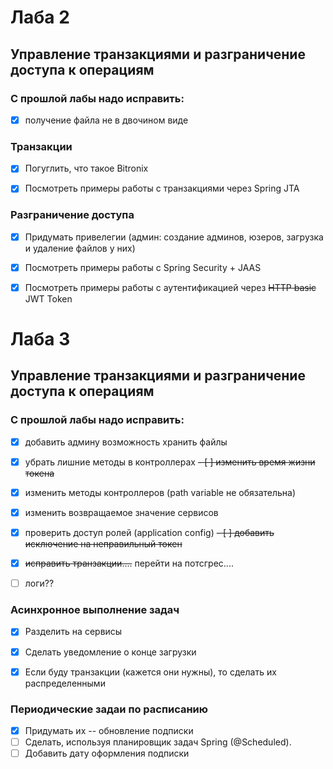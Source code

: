 # Лаба 2
## Управление транзакциями и разграничение доступа к операциям 

### С прошлой лабы надо исправить:
- [x] получение файла не в двочином виде


### Транзакции
- [x] Погуглить, что такое Bitronix
- [x] Посмотреть примеры работы с транзакциями через Spring JTA



### Разграничение доступа
- [x] Придумать привелегии (админ: создание админов, юзеров, загрузка и удаление файлов у них)
- [x] Посмотреть примеры работы с Spring Security + JAAS
- [x] Посмотреть примеры работы с аутентификацией через ~~HTTP basic~~ JWT Token



# Лаба 3
## Управление транзакциями и разграничение доступа к операциям

### С прошлой лабы надо исправить:
- [x] добавить админу возможность хранить файлы
- [x] убрать лишние методы в контроллерах
~~- [ ] изменить время жизни токена~~
- [x] изменить методы контроллеров (path variable не обязательна)
- [x] изменить возвращаемое значение сервисов
- [x] проверить доступ ролей (application config)
~~- [ ] добавить исключение на неправильный токен~~
- [x] ~~исправить транзакции....~~ перейти на потсгрес....
- [ ] логи?? 


### Асинхронное выполнение задач
- [x] Разделить на сервисы
- [x] Сделать уведомление о конце загрузки
- [x] Если буду транзакции (кажется они нужны), то сделать их распределенными


### Периодические задаи по расписанию 
- [x] Придумать их -- обновление подписки
- [ ] Сделать, используя планировщик задач Spring (@Scheduled).
- [ ] Добавить дату оформления подписки
